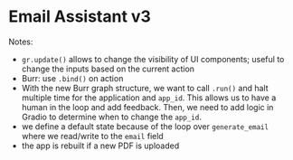 # Email Assistant v3

Notes:
- `gr.update()` allows to change the visibility of UI components; useful to change the inputs based on the current action
- Burr: use `.bind()` on action
- With the new Burr graph structure, we want to call `.run()` and halt multiple time for the application and `app_id`. This allows us to have a human in the loop and add feedback. Then, we need to add logic in Gradio to determine when to change the `app_id`.
- we define a default state because of the loop over `generate_email` where we read/write to the `email` field
- the app is rebuilt if a new PDF is uploaded